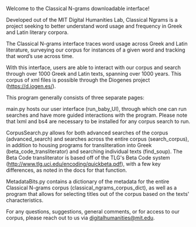 Welcome to the Classical N-grams downloadable interface!

Developed out of the MIT Digital Humanities Lab, Classical Ngrams is a project seeking to better understand word usage and frequency in Greek and Latin literary corpora.

The Classical N-grams interface traces word usage across Greek and Latin literature, surveying our corpus for instances of a given word and tracking that word’s use across time.

With this interface, users are able to interact with our corpus and search through over 1000 Greek and Latin texts, spanning over 1000 years. This corpus of xml files is possible through the Diogenes project (https://d.iogen.es/).

This program generally consists of three separate pages:

main.py hosts our user interface (run_baby_UI), through which one can run searches and have more guided interactions with the program. Please note that lxml and bs4 are necessary to be installed for any corpus search to run.

CorpusSearch.py allows for both advanced searches of the corpus (advanced_search) and searches across the entire corpus (search_corpus), in addition to housing programs for transliteration into Greek (beta_code_transliterator) and searching individual texts (find_soup). The Beta Code transliterator is based off of the TLG's Beta Code system (http://www.tlg.uci.edu/encoding/quickbeta.pdf), with a few key differences, as noted in the docs for that function.

MetadataBits.py contains a dictionary of the metadata for the entire Classical N-grams corpus (classical_ngrams_corpus_dict), as well as a program that allows for selecting titles out of the corpus based on the texts' characteristics.

For any questions, suggestions, general comments, or for access to our corpus, please reach out to us via digitalhumanities@mit.edu.
